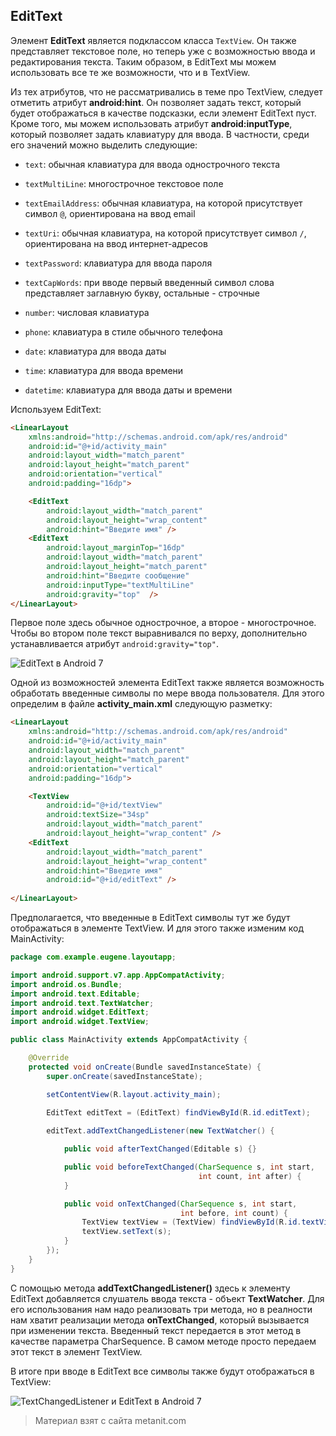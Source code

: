 ## EditText

Элемент **EditText** является подклассом класса `TextView`. Он также представляет текстовое поле, но теперь уже с возможностью ввода и редактирования текста. Таким образом, в EditText мы можем использовать все те же возможности, что и в TextView.

Из тех атрибутов, что не рассматривались в теме про TextView, следует отметить атрибут **android:hint**. Он позволяет задать текст, который будет отображаться в качестве подсказки, если элемент EditText пуст. Кроме того, мы можем использовать атрибут **android:inputType**, который позволяет задать клавиатуру для ввода. В частности, среди его значений можно выделить следующие:

- `text`: обычная клавиатура для ввода однострочного текста

- `textMultiLine`: многострочное текстовое поле

- `textEmailAddress`: обычная клавиатура, на которой присутствует символ `@`, ориентирована на ввод email

- `textUri`: обычная клавиатура, на которой присутствует символ `/`, ориентирована на ввод интернет-адресов

- `textPassword`: клавиатура для ввода пароля

- `textCapWords`: при вводе первый введенный символ слова представляет заглавную букву, остальные - строчные

- `number`: числовая клавиатура

- `phone`: клавиатура в стиле обычного телефона

- `date`: клавиатура для ввода даты

- `time`: клавиатура для ввода времени

- `datetime`: клавиатура для ввода даты и времени

Используем EditText:

```html
<LinearLayout
    xmlns:android="http://schemas.android.com/apk/res/android"
    android:id="@+id/activity_main"
    android:layout_width="match_parent"
    android:layout_height="match_parent"
    android:orientation="vertical"
    android:padding="16dp">

    <EditText
        android:layout_width="match_parent"
        android:layout_height="wrap_content"
        android:hint="Введите имя" />
    <EditText
        android:layout_marginTop="16dp"
        android:layout_width="match_parent"
        android:layout_height="match_parent"
        android:hint="Введите сообщение"
        android:inputType="textMultiLine"
        android:gravity="top"  />
</LinearLayout>
```

Первое поле здесь обычное однострочное, а второе - многострочное. Чтобы во втором поле текст выравнивался по верху, дополнительно устанавливается атрибут `android:gravity="top"`.

![EditText в Android 7](https://metanit.com/java/android/pics/edittext1.png)

Одной из возможностей элемента EditText также является возможность обработать введенные символы по мере ввода пользователя. Для этого определим в файле **activity_main.xml** следующую разметку:

```html
<LinearLayout
    xmlns:android="http://schemas.android.com/apk/res/android"
    android:id="@+id/activity_main"
    android:layout_width="match_parent"
    android:layout_height="match_parent"
    android:orientation="vertical"
    android:padding="16dp">

    <TextView
        android:id="@+id/textView"
        android:textSize="34sp"
        android:layout_width="match_parent"
        android:layout_height="wrap_content" />
    <EditText
        android:layout_width="match_parent"
        android:layout_height="wrap_content"
        android:hint="Введите имя"
        android:id="@+id/editText" />
    
</LinearLayout>
```

Предполагается, что введенные в EditText символы тут же будут отображаться в элементе TextView. И для этого также изменим код MainActivity:

```java
package com.example.eugene.layoutapp;

import android.support.v7.app.AppCompatActivity;
import android.os.Bundle;
import android.text.Editable;
import android.text.TextWatcher;
import android.widget.EditText;
import android.widget.TextView;

public class MainActivity extends AppCompatActivity {

    @Override
    protected void onCreate(Bundle savedInstanceState) {
        super.onCreate(savedInstanceState);

        setContentView(R.layout.activity_main);

        EditText editText = (EditText) findViewById(R.id.editText);
        
        editText.addTextChangedListener(new TextWatcher() {

            public void afterTextChanged(Editable s) {}

            public void beforeTextChanged(CharSequence s, int start,
                                          int count, int after) {
            }

            public void onTextChanged(CharSequence s, int start,
                                      int before, int count) {
                TextView textView = (TextView) findViewById(R.id.textView);
                textView.setText(s);
            }
        });
    }
}
```

С помощью метода **addTextChangedListener()** здесь к элементу EditText добавляется слушатель ввода текста - объект **TextWatcher**. Для его использования нам надо реализовать три метода, но в реалности нам хватит реализации метода **onTextChanged**, который вызывается при изменении текста. Введенный текст передается в этот метод в качестве параметра CharSequence. В самом методе просто передаем этот текст в элемент TextView.

В итоге при вводе в EditText все символы также будут отображаться в TextView:

![TextChangedListener и EditText в Android 7](https://metanit.com/java/android/pics/edittext2.png)


> Материал взят с сайта metanit.com